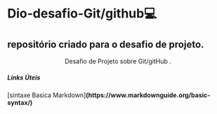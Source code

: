 # Dio-desafio-Git/github:computer:
## repositório criado para o desafio de projeto.



<p align="center">Desafio de Projeto sobre Git/gitHub .</p>

<h5>Links Úteis</h5>

<p>[sintaxe Basica Markdown]<strong>(https://www.markdownguide.org/basic-syntax/)</strong></P>
